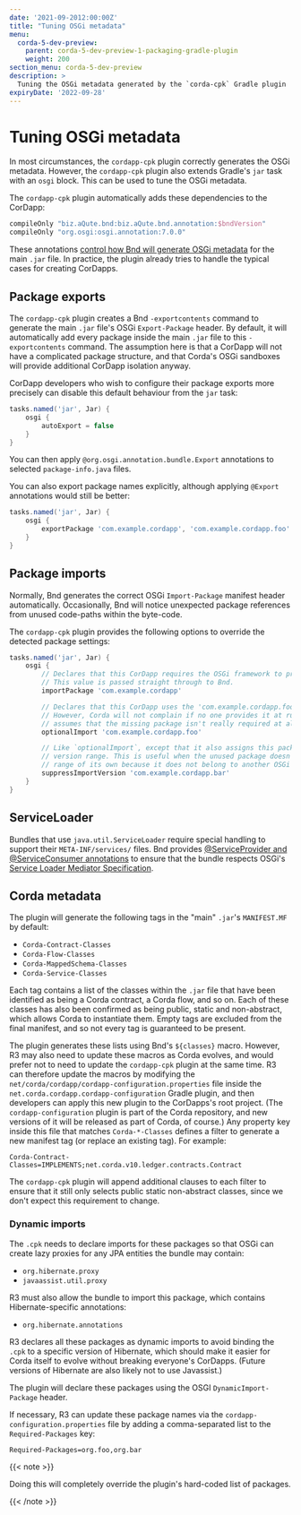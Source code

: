 ```yaml
---
date: '2021-09-2012:00:00Z'
title: "Tuning OSGi metadata"
menu:
  corda-5-dev-preview:
    parent: corda-5-dev-preview-1-packaging-gradle-plugin
    weight: 200
section_menu: corda-5-dev-preview
description: >
  Tuning the OSGi metadata generated by the `corda-cpk` Gradle plugin
expiryDate: '2022-09-28'  
---
```


# Tuning OSGi metadata


In most circumstances, the `cordapp-cpk` plugin correctly generates the OSGi metadata. However, the `cordapp-cpk` plugin also extends Gradle's `jar` task with an `osgi` block. This can be used to tune the OSGi metadata.

The `cordapp-cpk` plugin automatically adds these dependencies to the CorDapp:

```groovy
compileOnly "biz.aQute.bnd:biz.aQute.bnd.annotation:$bndVersion"
compileOnly "org.osgi:osgi.annotation:7.0.0"
```

These annotations [control how Bnd will generate OSGi metadata](https://bnd.bndtools.org/chapters/230-manifest-annotations.html)
for the main `.jar` file. In practice, the plugin already tries to handle the typical cases for creating CorDapps.

## Package exports

The `cordapp-cpk` plugin creates a Bnd `-exportcontents` command to generate the main `.jar` file's OSGi
`Export-Package` header. By default, it will automatically add every package inside the main `.jar` file to this
`-exportcontents` command. The assumption here is that a CorDapp will not have a complicated package structure,
and that Corda's OSGi sandboxes will provide additional CorDapp isolation anyway.

CorDapp developers who wish to configure their package exports more precisely can disable this default behaviour
from the `jar` task:

```groovy
tasks.named('jar', Jar) {
    osgi {
        autoExport = false
    }
}
```
You can then apply `@org.osgi.annotation.bundle.Export` annotations to selected `package-info.java`
files.

You can also export package names explicitly, although applying `@Export` annotations would still be better:

```groovy
tasks.named('jar', Jar) {
    osgi {
        exportPackage 'com.example.cordapp', 'com.example.cordapp.foo'
    }
}
```

## Package imports

Normally, Bnd generates the correct OSGi `Import-Package` manifest header automatically. Occasionally, Bnd will notice unexpected package references from unused code-paths within the byte-code.

The `cordapp-cpk` plugin provides the following options to override the detected package settings:

```groovy
tasks.named('jar', Jar) {
    osgi {
        // Declares that this CorDapp requires the OSGi framework to provide the 'com.example.cordapp' package.
        // This value is passed straight through to Bnd.
        importPackage 'com.example.cordapp'

        // Declares that this CorDapp uses the 'com.example.cordapp.foo' package.
        // However, Corda will not complain if no one provides it at runtime. This
        // assumes that the missing package isn't really required at all.
        optionalImport 'com.example.cordapp.foo'

        // Like `optionalImport`, except that it also assigns this package an empty
        // version range. This is useful when the unused package doesn't have a version
        // range of its own because it does not belong to another OSGi bundle.
        suppressImportVersion 'com.example.cordapp.bar'
    }
}
```

## ServiceLoader

Bundles that use `java.util.ServiceLoader` require special handling to support their `META-INF/services/` files.
Bnd provides [@ServiceProvider and @ServiceConsumer annotations](https://bnd.bndtools.org/chapters/240-spi-annotations.html)
to ensure that the bundle respects OSGi's [Service Loader Mediator Specification](https://docs.osgi.org/specification/osgi.cmpn/7.0.0/service.loader.html).

## Corda metadata

The plugin will generate the following tags in the "main" `.jar`'s `MANIFEST.MF` by default:
- `Corda-Contract-Classes`
- `Corda-Flow-Classes`
- `Corda-MappedSchema-Classes`
- `Corda-Service-Classes`

Each tag contains a list of the classes within the `.jar` file that have been identified as being
a Corda contract, a Corda flow, and so on. Each of these classes has also been confirmed as being
public, static and non-abstract, which allows Corda to instantiate them. Empty tags are
excluded from the final manifest, and so not every tag is guaranteed to be present.

The plugin generates these lists using Bnd's `${classes}` macro. However, R3 may also need to
update these macros as Corda evolves, and would prefer not to need to update the `cordapp-cpk`
plugin at the same time. R3 can therefore update the macros by modifying the
`net/corda/cordapp/cordapp-configuration.properties`
file inside the `net.corda.cordapp.cordapp-configuration`
Gradle plugin, and then developers can apply this new plugin to the CorDapps's root project. (The
`cordapp-configuration` plugin is part of the Corda repository, and new versions of it
will be released as part of Corda, of course.)
Any property key inside this file that matches `Corda-*-Classes` defines a filter to
generate a new manifest tag (or replace an existing tag). For example:
```
Corda-Contract-Classes=IMPLEMENTS;net.corda.v10.ledger.contracts.Contract
```
The `cordapp-cpk` plugin will append additional clauses to each filter to ensure that it still
only selects public static non-abstract classes, since we don't expect this requirement to change.

### Dynamic imports

The `.cpk` needs to declare imports for these packages so that OSGi can create lazy proxies
for any JPA entities the bundle may contain:
- `org.hibernate.proxy`
- `javaassist.util.proxy`

R3 must also allow the bundle to import this package, which contains Hibernate-specific annotations:
- `org.hibernate.annotations`

R3 declares all these packages as dynamic imports to avoid binding the `.cpk` to a specific
version of Hibernate, which should make it easier for Corda itself to evolve without breaking
everyone's CorDapps. (Future versions of Hibernate are also likely not to use Javassist.)

The plugin will declare these packages using the OSGI `DynamicImport-Package` header.

If necessary, R3 can update these package names via the `cordapp-configuration.properties`
file by adding a comma-separated list to the `Required-Packages` key:
```
Required-Packages=org.foo,org.bar
```

{{< note >}}

Doing this will completely override the plugin's hard-coded list of packages.

{{< /note >}}
